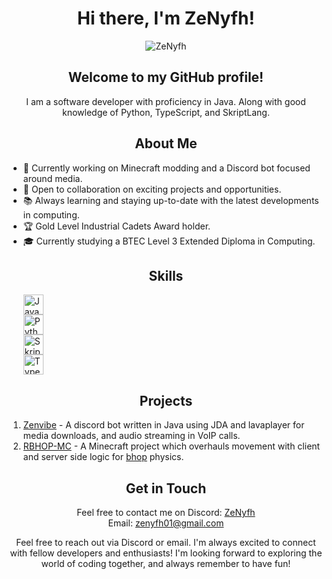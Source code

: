 <div align="center">
  <h1>Hi there, I'm ZeNyfh!</h1>
  <img src="https://cdn.discordapp.com/attachments/658987790788460544/1139388972267741325/zenyfh.png" alt="ZeNyfh">
</div>

<div align="center">
  <h2>Welcome to my GitHub profile!</h2>
</div>

<div align="center">
  <p>
    I am a software developer with proficiency in Java. Along with good knowledge of Python, TypeScript, and SkriptLang.
  </p>
</div>

<div align="center">
  <h2>About Me</h2>
</div>

<div>
  <ul>
    <li>🌱 Currently working on Minecraft modding and a Discord bot focused around media.</li>
    <li>💼 Open to collaboration on exciting projects and opportunities.</li>
    <li>📚 Always learning and staying up-to-date with the latest developments in computing.</li>
    <li>🏆 Gold Level Industrial Cadets Award holder.</li>
    <li>🎓 Currently studying a BTEC Level 3 Extended Diploma in Computing.</li>
  </ul>
</div>

<div align="center">
  <h2>Skills</h2>
</div>

<div>
  <ul>
    <img src="https://cdn.discordapp.com/attachments/658987790788460544/1190789804984635493/java.png" alt="Java" height="32"><br>
    <img src="https://cdn.discordapp.com/attachments/658987790788460544/1190789804540039198/py.png" alt="Python" height="32"><br>
    <img src="https://cdn.discordapp.com/attachments/658987790788460544/1190789804779122748/sk.png" alt="SkriptLang" height="32"><br>
    <img src="https://cdn.discordapp.com/attachments/658987790788460544/1190789804292583525/ts.png" alt="TypeScript" height="32">
  </ul>
</div>

<div align="center">
  <h2>Projects</h2>
</div>

<div>
  <ol>
    <li><a href="https://github.com/ZeNyfh/gigavibe-java-edition">Zenvibe</a> - A discord bot written in Java using JDA and lavaplayer for media downloads, and audio streaming in VoIP calls.</li>
    <li><a href="https://github.com/ZeNyfh/rbhop-MC">RBHOP-MC</a> - A Minecraft project which overhauls movement with client and server side logic for <a href="https://en.wikipedia.org/wiki/Strafing_(video_games)">bhop</a> physics.</li>
  </ol>
</div>

<div align="center">
  <h2>Get in Touch</h2>
</div>

<div align="center">
  <p>
    Feel free to contact me on Discord: <a href="https://discordapp.com/users/211789389401948160">ZeNyfh</a><br>
    Email: <a href="mailto:zenyfh01@gmail.com">zenyfh01@gmail.com</a>
  </p>
</div>

<div align="center">
  <p>
    Feel free to reach out via Discord or email. I'm always excited to connect with fellow developers and enthusiasts! I'm looking forward to exploring the world of coding together, and always remember to have fun!
  </p>
</div>
